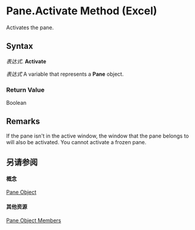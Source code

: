 
# Pane.Activate Method (Excel)

Activates the pane. 


## Syntax

 _表达式_. **Activate**

 _表达式_ A variable that represents a **Pane** object.


### Return Value

Boolean


## Remarks

If the pane isn't in the active window, the window that the pane belongs to will also be activated. You cannot activate a frozen pane.


## 另请参阅


#### 概念


[Pane Object](9064bb89-d08c-bbd3-3c0f-77a39586bbbb.md)
#### 其他资源


[Pane Object Members](http://msdn.microsoft.com/library/a466bdba-1991-9ee0-c25a-906c034fcc8f%28Office.15%29.aspx)